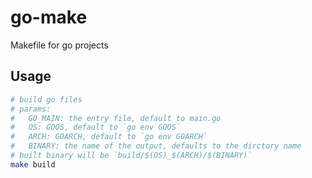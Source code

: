 # go-make

Makefile for go projects

## Usage

```bash
# build go files
# params:
#   GO_MAIN: the entry file, default to main.go
#   OS: GOOS, default to `go env GOOS`
#   ARCH: GOARCH, default to `go env GOARCH`
#   BINARY: the name of the output, defaults to the dirctory name
# built binary will be `build/$(OS)_$(ARCH)/$(BINARY)`
make build

```

